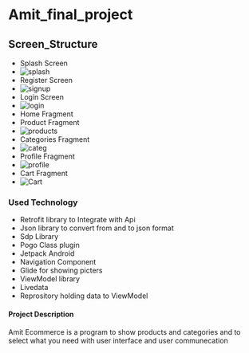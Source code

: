 # Amit_final_project
## Screen_Structure
- Splash Screen
- ![splash](https://user-images.githubusercontent.com/79084697/110377164-be1f4900-805c-11eb-8da0-b87d44867010.jpeg)
- Register Screen
- ![signup](https://user-images.githubusercontent.com/79084697/110377163-bd86b280-805c-11eb-88ae-96942774192f.jpeg)
- Login Screen
- ![login](https://user-images.githubusercontent.com/79084697/110377157-bc558580-805c-11eb-8401-993004f3faa0.jpeg)
- Home Fragment
- Product Fragment
- ![products](https://user-images.githubusercontent.com/79084697/110377159-bcee1c00-805c-11eb-82bd-b77a798f9638.jpeg)
- Categories Fragment
- ![categ](https://user-images.githubusercontent.com/79084697/110377154-bbbcef00-805c-11eb-93ce-b565059001f3.jpeg)
- Profile Fragment
- ![profile](https://user-images.githubusercontent.com/79084697/110377160-bd86b280-805c-11eb-8ba5-943e42a0b81c.jpeg)
- Cart Fragment
- ![Cart](https://user-images.githubusercontent.com/79084697/110377683-5fa69a80-805d-11eb-91e4-e34f01bd5ef6.jpeg)
### Used Technology
- Retrofit library to Integrate with Api
- Json library to convert from and to json format
- Sdp Library
- Pogo Class plugin
- Jetpack Android
- Navigation Component
- Glide for showing picters
- ViewModel library
- Livedata
- Reprository holding data to ViewModel
#### Project Description
Amit Ecommerce is a program to show products and categories and to select what you need with user interface and user communecation
